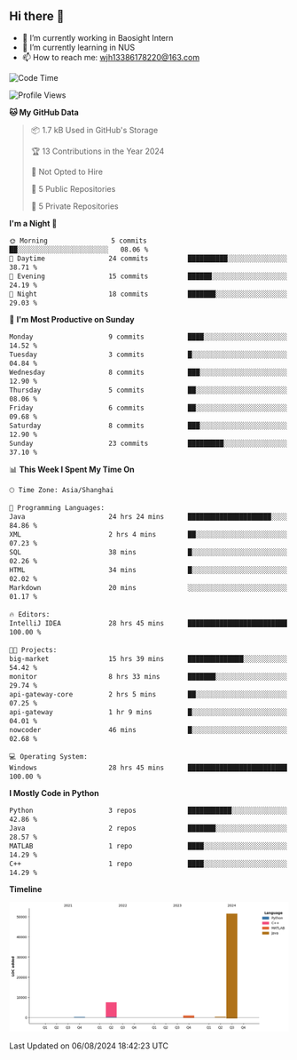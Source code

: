 ## Hi there 👋

- 🔭 I’m currently working in Baosight Intern
- 🌱 I’m currently learning in NUS
- 📫 How to reach me: wjh13386178220@163.com


<!--START_SECTION:waka-->
![Code Time](http://img.shields.io/badge/Code%20Time-235%20hrs%206%20mins-blue)

![Profile Views](http://img.shields.io/badge/Profile%20Views-26-blue)

**🐱 My GitHub Data** 

> 📦 1.7 kB Used in GitHub's Storage 
 > 
> 🏆 13 Contributions in the Year 2024
 > 
> 🚫 Not Opted to Hire
 > 
> 📜 5 Public Repositories 
 > 
> 🔑 5 Private Repositories 
 > 
**I'm a Night 🦉** 

```text
🌞 Morning                5 commits           ██░░░░░░░░░░░░░░░░░░░░░░░   08.06 % 
🌆 Daytime                24 commits          ██████████░░░░░░░░░░░░░░░   38.71 % 
🌃 Evening                15 commits          ██████░░░░░░░░░░░░░░░░░░░   24.19 % 
🌙 Night                  18 commits          ███████░░░░░░░░░░░░░░░░░░   29.03 % 
```
📅 **I'm Most Productive on Sunday** 

```text
Monday                   9 commits           ████░░░░░░░░░░░░░░░░░░░░░   14.52 % 
Tuesday                  3 commits           █░░░░░░░░░░░░░░░░░░░░░░░░   04.84 % 
Wednesday                8 commits           ███░░░░░░░░░░░░░░░░░░░░░░   12.90 % 
Thursday                 5 commits           ██░░░░░░░░░░░░░░░░░░░░░░░   08.06 % 
Friday                   6 commits           ██░░░░░░░░░░░░░░░░░░░░░░░   09.68 % 
Saturday                 8 commits           ███░░░░░░░░░░░░░░░░░░░░░░   12.90 % 
Sunday                   23 commits          █████████░░░░░░░░░░░░░░░░   37.10 % 
```


📊 **This Week I Spent My Time On** 

```text
🕑︎ Time Zone: Asia/Shanghai

💬 Programming Languages: 
Java                     24 hrs 24 mins      █████████████████████░░░░   84.86 % 
XML                      2 hrs 4 mins        ██░░░░░░░░░░░░░░░░░░░░░░░   07.23 % 
SQL                      38 mins             █░░░░░░░░░░░░░░░░░░░░░░░░   02.26 % 
HTML                     34 mins             █░░░░░░░░░░░░░░░░░░░░░░░░   02.02 % 
Markdown                 20 mins             ░░░░░░░░░░░░░░░░░░░░░░░░░   01.17 % 

🔥 Editors: 
IntelliJ IDEA            28 hrs 45 mins      █████████████████████████   100.00 % 

🐱‍💻 Projects: 
big-market               15 hrs 39 mins      ██████████████░░░░░░░░░░░   54.42 % 
monitor                  8 hrs 33 mins       ███████░░░░░░░░░░░░░░░░░░   29.74 % 
api-gateway-core         2 hrs 5 mins        ██░░░░░░░░░░░░░░░░░░░░░░░   07.25 % 
api-gateway              1 hr 9 mins         █░░░░░░░░░░░░░░░░░░░░░░░░   04.01 % 
nowcoder                 46 mins             █░░░░░░░░░░░░░░░░░░░░░░░░   02.68 % 

💻 Operating System: 
Windows                  28 hrs 45 mins      █████████████████████████   100.00 % 
```

**I Mostly Code in Python** 

```text
Python                   3 repos             ███████████░░░░░░░░░░░░░░   42.86 % 
Java                     2 repos             ███████░░░░░░░░░░░░░░░░░░   28.57 % 
MATLAB                   1 repo              ████░░░░░░░░░░░░░░░░░░░░░   14.29 % 
C++                      1 repo              ████░░░░░░░░░░░░░░░░░░░░░   14.29 % 
```



**Timeline**

![Lines of Code chart](https://raw.githubusercontent.com/wuhu-wang/wuhu-wang/main/assets/bar_graph.png)


 Last Updated on 06/08/2024 18:42:23 UTC
<!--END_SECTION:waka-->

